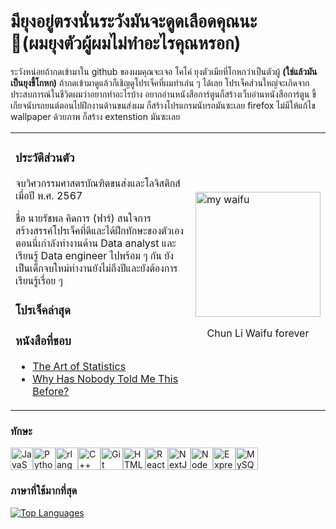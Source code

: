 มียุงอยู่ตรงนั่นระวังมันจะดูดเลือดคุณนะ<br/> 
🦟(ผมยุงตัวผู้ผมไม่ทำอะไรคุณหรอก)
===================================
ระวังหน่อยถ้ากดเข้ามาใน github ของผมคุณจะเจอ โคโค่ ยุงตัวเมียที่โกหกว่าเป็นตัวผู้ **(ใช่แล้วมันเป็นยุงขี้โกหก)** ถ้ากดเข้ามาดูแล้วก็เชิญดูโปรเจ็คที่ผมทำเล่น ๆ ได้เลย โปรเจ็คส่วนใหญ่จะเกิดจากประสบการณ์ในชีวิตผมว่าอยากทำอะไรบ้าง อยากอ่านหนังสือการ์ตูนก็สร้างเว็บอ่านหนังสือการ์ตูน ขี้เกียจนับรถยนต์ตอนไปฝึกงานด้านขนส่งผม ก็สร้างโปรแกรมนับรถมันซะเลย firefox ไม่มีให้แก้ไข wallpaper ด้วยภาพ ก็สร้าง extenstion มันซะเลย

<table>
  <tr>
    <td>
      <h3>ประวัติส่วนตัว</h3>
      <p>จบวิศวกรรมศาสตรบัณฑิตขนส่งและโลจิสติกส์ เมื่อปี พ.ศ. 2567</p>
      <p>ชื่อ นายรัชพล คิดการ (ฟาร์) สนใจการสร้างสรรค์โปรเจ็คที่ดีและได้ฝึกทักษะของตัวเอง ตอนนี่เกำลังทำงานด้าน Data analyst และเรียนรู้ Data engineer ไปพร้อม ๆ กัน ยังเป็นเด็กจบใหม่ทำงานยังไม่ถึงปีและยังต้องการเรียนรู้เรื่อย ๆ </p>
      <h3>โปรเจ็คล่าสุด</h3>
      <ul id="recent-projects">
        <!-- อัปเดตอัตโนมัติ -->
      </ul>
      <h3>หนังสือที่ชอบ</h3>
      <ul>
        <li>
          <a href="https://bookscape.co/books/in-stock/intelligences/the-art-of-statistics" target="_blank">The Art of Statistics</a>
        </li>
        <li>
          <a href="https://www.welearnbook.com/product/47079-43110/%E0%B8%A7%E0%B8%B4%E0%B8%8A%E0%B8%B2%E0%B8%AA%E0%B8%B3%E0%B8%84%E0%B8%B1%E0%B8%8D%E0%B8%97%E0%B8%B5%E0%B9%88%E0%B8%84%E0%B8%B8%E0%B8%93%E0%B8%84%E0%B8%A7%E0%B8%A3%E0%B8%A3%E0%B8%B9%E0%B9%89%E0%B8%81%E0%B9%88%E0%B8%AD%E0%B8%99%E0%B8%97%E0%B8%B5%E0%B9%88%E0%B8%8A%E0%B8%B5%E0%B8%A7%E0%B8%B4%E0%B8%95%E0%B8%88%E0%B8%B0%E0%B8%AA%E0%B8%AD%E0%B8%99%E0%B8%84%E0%B8%B8%E0%B8%93-why-has-nobody-told-me-this-before" target="_blank">Why Has Nobody Told Me This Before?</a>
        </li>
      </ul>
    </td>
    <td>
      <img src="https://github.com/user-attachments/assets/3057b273-9a66-4569-bf6d-226a59159f06" alt="my waifu" width="200px">
      <p align="center">Chun Li Waifu forever</p>
    </td>
  </tr>
</table>


### ทักษะ

<p align="left">
<a href="https://developer.mozilla.org/en-US/docs/Web/JavaScript" target="_blank" rel="noreferrer"><img src="https://raw.githubusercontent.com/danielcranney/readme-generator/main/public/icons/skills/javascript-colored.svg" width="36" height="36" alt="JavaScript" /></a><a href="https://www.python.org/" target="_blank" rel="noreferrer"><img src="https://raw.githubusercontent.com/danielcranney/readme-generator/main/public/icons/skills/python-colored.svg" width="36" height="36" alt="Python" /></a><a href="https://www.r-project.org/" target="_blank" rel="noreferrer"><img src="https://raw.githubusercontent.com/danielcranney/readme-generator/main/public/icons/skills/rlang-colored.svg" width="36" height="36" alt="rlang" /></a><a href="https://docs.microsoft.com/en-us/cpp/?view=msvc-170" target="_blank" rel="noreferrer"><img src="https://raw.githubusercontent.com/danielcranney/readme-generator/main/public/icons/skills/cplusplus-colored.svg" width="36" height="36" alt="C++" /></a><a href="https://git-scm.com/" target="_blank" rel="noreferrer"><img src="https://raw.githubusercontent.com/danielcranney/readme-generator/main/public/icons/skills/git-colored.svg" width="36" height="36" alt="Git" /></a><a href="https://developer.mozilla.org/en-US/docs/Glossary/HTML5" target="_blank" rel="noreferrer"><img src="https://raw.githubusercontent.com/danielcranney/readme-generator/main/public/icons/skills/html5-colored.svg" width="36" height="36" alt="HTML5" /></a><a href="https://reactjs.org/" target="_blank" rel="noreferrer"><img src="https://raw.githubusercontent.com/danielcranney/readme-generator/main/public/icons/skills/react-colored.svg" width="36" height="36" alt="React" /></a><a href="https://nextjs.org/docs" target="_blank" rel="noreferrer"><img src="https://raw.githubusercontent.com/danielcranney/readme-generator/main/public/icons/skills/nextjs-colored.svg" width="36" height="36" alt="NextJs" /></a><a href="https://nodejs.org/en/" target="_blank" rel="noreferrer"><img src="https://raw.githubusercontent.com/danielcranney/readme-generator/main/public/icons/skills/nodejs-colored.svg" width="36" height="36" alt="NodeJS" /></a><a href="https://expressjs.com/" target="_blank" rel="noreferrer"><img src="https://raw.githubusercontent.com/danielcranney/readme-generator/main/public/icons/skills/express-colored.svg" width="36" height="36" alt="Express" /></a><a href="https://www.mysql.com/" target="_blank" rel="noreferrer"><img src="https://raw.githubusercontent.com/danielcranney/readme-generator/main/public/icons/skills/mysql-colored.svg" width="36" height="36" alt="MySQL" /></a></p>


### ภาษาที่ใช้มากที่สุด

<a href="https://github.com/rutchaphon123" align="left"><img src="https://github-readme-stats.vercel.app/api/top-langs/?username=rutchaphon123&langs_count=10&title_color=0891b2&text_color=ffffff&icon_color=0891b2&bg_color=1c1917&hide_border=true&locale=en&custom_title=Top%20%Languages" alt="Top Languages" /></a>
